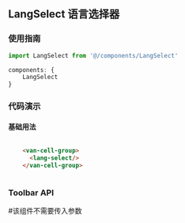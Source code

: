 ## LangSelect 语言选择器

### 使用指南
``` javascript
import LangSelect from '@/components/LangSelect'

components: {
    LangSelect
}
```

### 代码演示

#### 基础用法


```html

    <van-cell-group>
      <lang-select/>
    </van-cell-group>

```

```javascript

```


### Toolbar API

#该组件不需要传入参数
